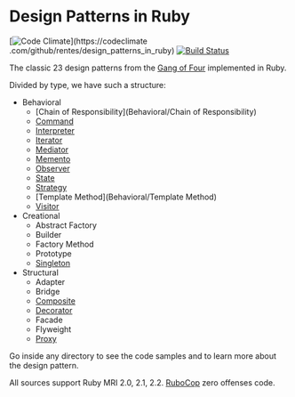 # Design Patterns in Ruby

[![Code Climate](https://codeclimate.com/github/rentes/design_patterns_in_ruby/badges/gpa.svg)](https://codeclimate
.com/github/rentes/design_patterns_in_ruby) [![Build Status](https://travis-ci.org/rentes/design_patterns_in_ruby.svg?branch=master)](https://travis-ci.org/rentes/design_patterns_in_ruby)

The classic 23 design patterns from the [Gang of Four](http://en.wikipedia.org/wiki/Design_Patterns) implemented in
Ruby.

Divided by type, we have such a structure:

* Behavioral
  * [Chain of Responsibility](Behavioral/Chain of Responsibility)
  * [Command](Behavioral/Command)
  * [Interpreter](Behavioral/Interpreter)
  * [Iterator](Behavioral/Iterator)
  * [Mediator](Behavioral/Mediator)
  * [Memento](Behavioral/Memento)
  * [Observer](Behavioral/Observer)
  * [State](Behavioral/State)
  * [Strategy](Behavioral/Strategy)
  * [Template Method](Behavioral/Template Method)
  * [Visitor](Behavioral/Visitor)
* Creational
  * Abstract Factory
  * Builder
  * Factory Method
  * Prototype
  * [Singleton](Creational/Singleton)
* Structural
  * Adapter
  * Bridge
  * [Composite](Structural/Composite)
  * [Decorator](Structural/Decorator)
  * Facade
  * Flyweight
  * [Proxy](Structural/Proxy)

Go inside any directory to see the code samples and to learn more about the design pattern.

All sources support Ruby MRI 2.0, 2.1, 2.2. [RuboCop](https://github.com/bbatsov/rubocop) zero offenses code.
